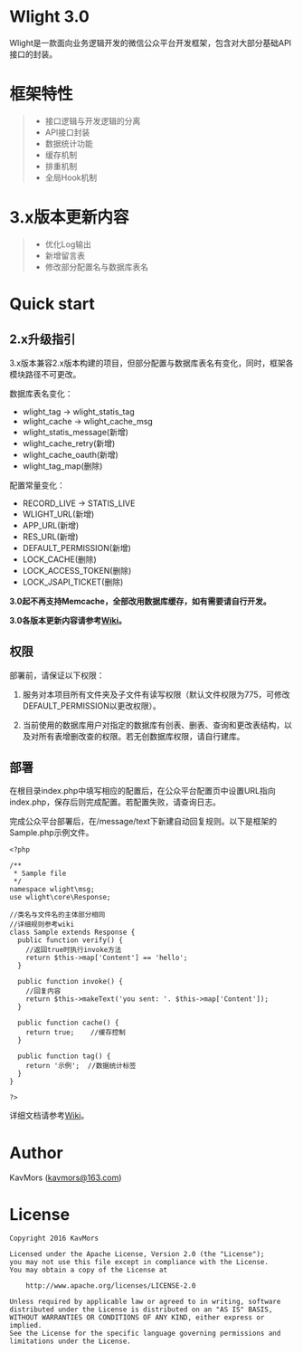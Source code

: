 # **Wlight 3.0** #

Wlight是一款面向业务逻辑开发的微信公众平台开发框架，包含对大部分基础API接口的封装。


# **框架特性** #

> - 接口逻辑与开发逻辑的分离
> - API接口封装
> - 数据统计功能
> - 缓存机制
> - 排重机制
> - 全局Hook机制

# **3.x版本更新内容** #

> - 优化Log输出
> - 新增留言表
> - 修改部分配置名与数据库表名

# **Quick start** #

## **2.x升级指引** ##

3.x版本兼容2.x版本构建的项目，但部分配置与数据库表名有变化，同时，框架各模块路径不可更改。

数据库表名变化：

- wlight\_tag -> wlight\_statis\_tag
- wlight\_cache -> wlight\_cache\_msg
- wlight\_statis\_message(新增)
- wlight\_cache\_retry(新增)
- wlight\_cache\_oauth(新增)
- wlight\_tag\_map(删除)

配置常量变化：

- RECORD\_LIVE -> STATIS\_LIVE
- WLIGHT\_URL(新增)
- APP\_URL(新增)
- RES\_URL(新增)
- DEFAULT\_PERMISSION(新增)
- LOCK\_CACHE(删除)
- LOCK\_ACCESS_TOKEN(删除)
- LOCK\_JSAPI_TICKET(删除)

**3.0起不再支持Memcache，全部改用数据库缓存，如有需要请自行开发。**

**3.0各版本更新内容请参考[Wiki](https://github.com/kavmors/Wlight/wiki/Whatsnew)。**

## **权限** ##

部署前，请保证以下权限：

1. 服务对本项目所有文件夹及子文件有读写权限（默认文件权限为775，可修改DEFAULT_PERMISSION以更改权限）。

2. 当前使用的数据库用户对指定的数据库有创表、删表、查询和更改表结构，以及对所有表增删改查的权限。若无创数据库权限，请自行建库。

## **部署** ##

在根目录index.php中填写相应的配置后，在公众平台配置页中设置URL指向index.php，保存后则完成配置。若配置失败，请查询日志。

完成公众平台部署后，在/message/text下新建自动回复规则。以下是框架的Sample.php示例文件。

	<?php

	/**
	 * Sample file
	 */
	namespace wlight\msg;
	use wlight\core\Response;

	//类名与文件名的主体部分相同
	//详细规则参考wiki
	class Sample extends Response {
	  public function verify() {
	    //返回true时执行invoke方法
	    return $this->map['Content'] == 'hello';
	  }

	  public function invoke() {
	    //回复内容
	    return $this->makeText('you sent: '. $this->map['Content']);
	  }

	  public function cache() {
	    return true;    //缓存控制
	  }

	  public function tag() {
	    return '示例';  //数据统计标签
	  }
	}

	?>

详细文档请参考[Wiki](https://github.com/kavmors/Wlight/wiki)。


# **Author** #

KavMors (kavmors@163.com)


# **License** #

	Copyright 2016 KavMors

	Licensed under the Apache License, Version 2.0 (the "License");
	you may not use this file except in compliance with the License.
	You may obtain a copy of the License at

		http://www.apache.org/licenses/LICENSE-2.0

	Unless required by applicable law or agreed to in writing, software
	distributed under the License is distributed on an "AS IS" BASIS,
	WITHOUT WARRANTIES OR CONDITIONS OF ANY KIND, either express or implied.
	See the License for the specific language governing permissions and
	limitations under the License.